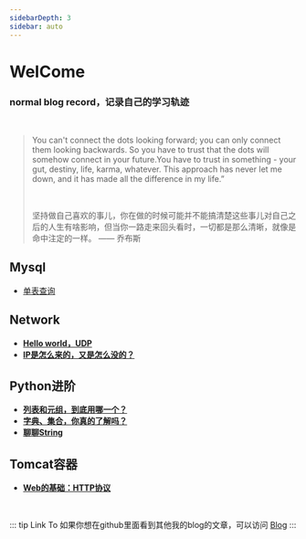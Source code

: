 ```yaml
---
sidebarDepth: 3
sidebar: auto
---
```


# WelCome

### normal blog record，记录自己的学习轨迹

<br />

> You can't connect the dots looking forward; you can only connect them looking backwards. So you have to trust that the dots will somehow connect in your future.You have to trust in something - your gut, destiny, life, karma, whatever. This approach has never let me down, and it has made all the difference in my life.” 
> 
> <br />
> 
> 坚持做自己喜欢的事儿，你在做的时候可能并不能搞清楚这些事儿对自己之后的人生有啥影响，但当你一路走来回头看时，一切都是那么清晰，就像是命中注定的一样。 —— 乔布斯

## Mysql

- [ 单表查询](/blog/mysql/single-table-Query.html)

## Network

- [**Hello world，UDP**](/blog/network/about-UDP.html)
- [**IP是怎么来的，又是怎么没的？**](/blog/network/IP-From.html)

## Python进阶

- [**列表和元组，到底用哪一个？**](/blog/python/list-tuple.html)
- [**字典、集合，你真的了解吗？**](/blog/python/dict-set.html)
- [**聊聊String**](/blog/python/string.html)

## Tomcat容器

- [**Web的基础：HTTP协议**](/blog/tomcat/http-protocol.html)

<br />

::: tip Link To
如果你想在github里面看到其他我的blog的文章，可以访问 [Blog](https://github.com/hanxuanliang/Blog)
:::

